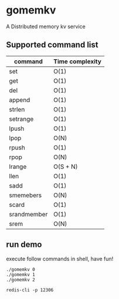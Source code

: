 # gomemkv
A Distributed memory kv service

## Supported command list


command | Time complexity| 
--- | --- | 
set | O(1) | 
get | O(1) | 
del | O(1) | 
append | O(1) | 
strlen | O(1) | 
setrange | O(1) | 
lpush | O(1) | 
lpop | O(N) | 
rpush | O(1) | 
rpop | O(N) | 
lrange | O(S + N) | 
llen | O(1) | 
sadd | O(1) | 
smemebers | O(N) | 
scard | O(1) | 
srandmember | O(1) | 
srem | O(N) | 

## run demo

execute follow commands in shell, have fun!

```
./gomemkv 0
./gomemkv 1
./gomemkv 2

redis-cli -p 12306
```
